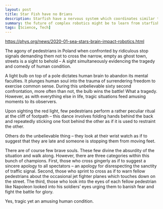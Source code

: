 ```yaml
---
layout: post
title: Star Fish have no Brians
description: Starfish have a nervous system which coordinates similar to metronomes
summary: the future of complex robotics might be to learn from starfish
tags: [Science, Tech]
---
```


https://phys.org/news/2020-01-sea-stars-brain-impact-robotics.html

The agony of pedestrians in Poland when confronted by ridiculous stop signals demanding them not to cross the narrow, empty as ghost town, streets is a sight to behold – A sight simultaneously evidencing the tragedy and comedy of human condition.

A light bulb on top of a pole dictates human brain to abandon its mental faculties. It plunges human soul into the trauma of surrendering freedom to exercise common sense. During this unbelievable sixty second confrontation, more often than not, the bulb wins the battle! What a tragedy. However, as with everything else in life, tragic situations feed amusing moments to its observers.

Upon sighting the red light, few pedestrians perform a rather peculiar ritual at the cliff of footpath – this dance involves folding hands behind the back and repeatedly sticking one foot behind the other as if it is used to restraint the other.

Others do the unbelievable thing – they look at their wrist watch as if to suggest that they are late and someone is stopping them from moving feet.

There are of course few brave souls. These few divine the absurdity of the situation and walk along. However, there are three categories within this bunch of champions. First, those who cross gingerly as if to suggest a sincere apology to all spectators – an apology for disrespecting the sanctity of traffic signal. Second, those who sprint to cross as if to warn fellow pedestrians about the occasional jet fighter planes which touches down on the street. The third, those who look into the eyes of each fellow pedestrian like Napoleon looked into his soldiers’ eyes urging them to banish fear and fight the battle for glory.

Yes, tragic yet an amusing human condition.